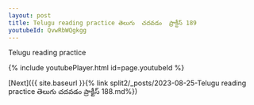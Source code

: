 ```yaml
---
layout: post
title: Telugu reading practice తెలుగు  చదవడం  ప్రాక్టీస్ 189
youtubeId: QvwRbWQgkgg
---
```

 
 
Telugu reading practice
 
 
 
 
 


{% include youtubePlayer.html id=page.youtubeId %}
 
[Next]({{ site.baseurl }}{% link  split2/_posts/2023-08-25-Telugu reading practice తెలుగు  చదవడం  ప్రాక్టీస్ 188.md%})
 
